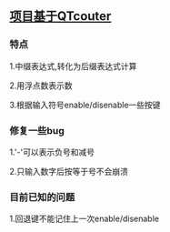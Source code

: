 ## [项目基于QTcouter](https://github.com/guodongxiaren/QCounter)
### 特点
1.中缀表达式,转化为后缀表达式计算

2.用浮点数表示数

3.根据输入符号enable/disenable一些按键
### 修复一些bug
1.'-'可以表示负号和减号

2.只输入数字后按等于号不会崩溃

### 目前已知的问题
1.回退键不能记住上一次enable/disenable

